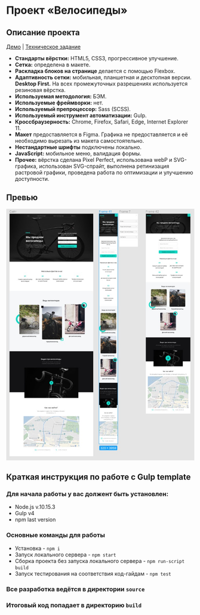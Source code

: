 # Проект «Велосипеды»

## Описание проекта

[Демо](https://egarnaga.github.io/bike-project/docs/) | [Техническое задание](specification.md)

* **Стандарты вёрстки:** HTML5, CSS3, прогрессивное улучшение.
* **Сетка:** определена в макете.
* **Раскладка блоков на странице** делается с помощью Flexbox.
* **Адаптивность сетки:** мобильная, планшетная и десктопная версии. **Desktop First.** На всех промежуточных разрешениях используется резиновая вёрстка.
* **Используемая методология:** БЭМ.
* **Используемые фреймворки:** нет.
* **Используемый препроцессор:** Sass (SCSS).
* **Используемый инструмент автоматизации:** Gulp.
* **Кроссбраузерность:** Chrome, Firefox, Safari, Edge, Internet Explorer 11.
* **Макет** предоставляется в Figma. Графика не предоставляется и её необходимо вырезать из макета самостоятельно.
* **Нестандартные шрифты** подключены локально.
* **JavaScript:** мобильное меню, валидация формы.
* **Прочее:**  вёрстка сделана Pixel Perfect, использована webP и SVG-графика, использован SVG-спрайт, выполнена ретинизация растровой графики, проведена работа по оптимизации и улучшению доступности.

## Превью

<img src="preview.jpg" alt="Превью проекта Велосипеды">

## Краткая инструкция по работе c Gulp template

### Для начала работы у вас должент быть установлен:

* Node.js v.10.15.3
* Gulp v4
* npm last version

### Основные команды для работы

* Установка - `npm i`
* Запуск локального сервера - `npm start`
* Сборка проекта без запуска локального сервера - `npm run-script build`
* Запуск тестирования на соответствия код-гайдам - `npm test`

### Все разработка ведётся в директории `source`

### Итоговый код попадает в директорию `build`
